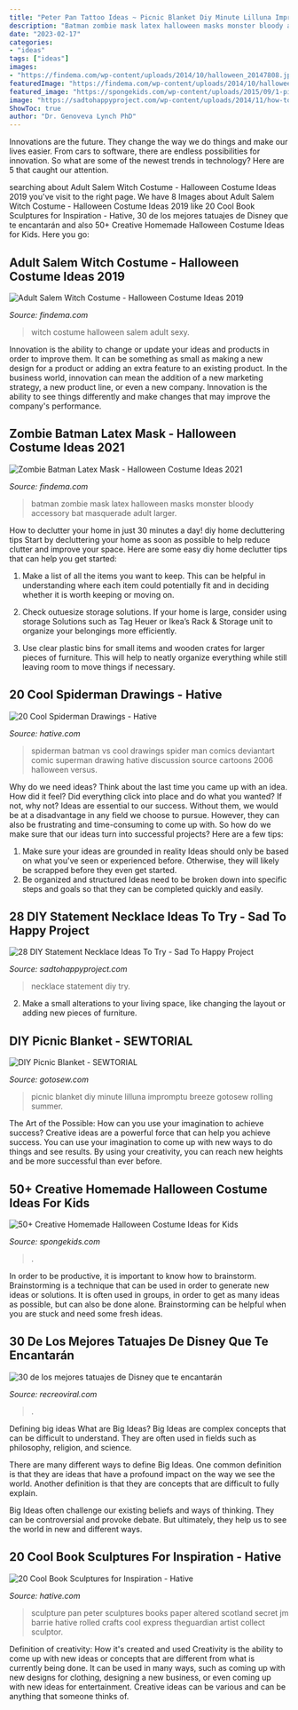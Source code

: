 ```yaml
---
title: "Peter Pan Tattoo Ideas ~ Picnic Blanket Diy Minute Lilluna Impromptu Breeze Gotosew Rolling Summer"
description: "Batman zombie mask latex halloween masks monster bloody accessory bat masquerade adult larger"
date: "2023-02-17"
categories:
- "ideas"
tags: ["ideas"]
images:
- "https://findema.com/wp-content/uploads/2014/10/halloween_20147808.jpg"
featuredImage: "https://findema.com/wp-content/uploads/2014/10/halloween_20147808.jpg"
featured_image: "https://spongekids.com/wp-content/uploads/2015/09/1-pirate-girl-costume.jpg"
image: "https://sadtohappyproject.com/wp-content/uploads/2014/11/how-to-make-statement-necklace-tutorial2.jpg"
ShowToc: true
author: "Dr. Genoveva Lynch PhD"
---
```



Innovations are the future. They change the way we do things and make our lives easier. From cars to software, there are endless possibilities for innovation. So what are some of the newest trends in technology? Here are 5 that caught our attention.

	

		
searching about Adult Salem Witch Costume - Halloween Costume Ideas 2019 you've visit to the right page. We have 8 Images about Adult Salem Witch Costume - Halloween Costume Ideas 2019 like 20 Cool Book Sculptures for Inspiration - Hative, 30 de los mejores tatuajes de Disney que te encantarán and also 50+ Creative Homemade Halloween Costume Ideas for Kids. Here you go:
		
    
## Adult Salem Witch Costume - Halloween Costume Ideas 2019

<img loading=lazy src="http://findema.com/wp-content/uploads/2014/10/halloween_201410161.jpg" onerror="this.onerror=null;this.src='https://tse1.mm.bing.net/th?id=OIP.wFABXFsd88t4s82Y_-d_WQHaKl&amp;pid=15.1';" alt="Adult Salem Witch Costume - Halloween Costume Ideas 2019">

_Source: findema.com_

>witch costume halloween salem adult sexy. 

	

Innovation is the ability to change or update your ideas and products in order to improve them. It can be something as small as making a new design for a product or adding an extra feature to an existing product. In the business world, innovation can mean the addition of a new marketing strategy, a new product line, or even a new company. Innovation is the ability to see things differently and make changes that may improve the company's performance.

    
## Zombie Batman Latex Mask - Halloween Costume Ideas 2021

<img loading=lazy src="https://findema.com/wp-content/uploads/2014/10/halloween_20147808.jpg" onerror="this.onerror=null;this.src='https://tse1.mm.bing.net/th?id=OIP.HMBsoTxaRaqqOK_A72XX7QHaKl&amp;pid=15.1';" alt="Zombie Batman Latex Mask - Halloween Costume Ideas 2021">

_Source: findema.com_

>batman zombie mask latex halloween masks monster bloody accessory bat masquerade adult larger. 

	

How to declutter your home in just 30 minutes a day!
diy home decluttering tips
Start by decluttering your home as soon as possible to help reduce clutter and improve your space. Here are some easy diy home declutter tips that can help you get started:

1. Make a list of all the items you want to keep. This can be helpful in understanding where each item could potentially fit and in deciding whether it is worth keeping or moving on.

2. Check outuesize storage solutions. If your home is large, consider using storage Solutions such as Tag Heuer or Ikea’s Rack & Storage unit to organize your belongings more efficiently.

3. Use clear plastic bins for small items and wooden crates for larger pieces of furniture. This will help to neatly organize everything while still leaving room to move things if necessary. 


    
## 20 Cool Spiderman Drawings - Hative

<img loading=lazy src="https://hative.com/wp-content/uploads/2014/07/spiderman-drawings/14-spiderman-drawings.jpg" onerror="this.onerror=null;this.src='https://tse3.mm.bing.net/th?id=OIP.fgFvbL7OX_cLr4h9FnE2zQHaJ_&amp;pid=15.1';" alt="20 Cool Spiderman Drawings - Hative">

_Source: hative.com_

>spiderman batman vs cool drawings spider man comics deviantart comic superman drawing hative discussion source cartoons 2006 halloween versus. 

	

Why do we need ideas?
Think about the last time you came up with an idea. How did it feel? Did everything click into place and do what you wanted? If not, why not?
Ideas are essential to our success. Without them, we would be at a disadvantage in any field we choose to pursue. However, they can also be frustrating and time-consuming to come up with. So how do we make sure that our ideas turn into successful projects? Here are a few tips: 

1) Make sure your ideas are grounded in reality 
Ideas should only be based on what you've seen or experienced before. Otherwise, they will likely be scrapped before they even get started. 
2) Be organized and structured 
Ideas need to be broken down into specific steps and goals so that they can be completed quickly and easily.

    
## 28 DIY Statement Necklace Ideas To Try - Sad To Happy Project

<img loading=lazy src="https://sadtohappyproject.com/wp-content/uploads/2014/11/how-to-make-statement-necklace-tutorial2.jpg" onerror="this.onerror=null;this.src='https://tse4.mm.bing.net/th?id=OIP.2jBw1C9izZBzZRkkRwSFRAHaOy&amp;pid=15.1';" alt="28 DIY Statement Necklace Ideas To Try - Sad To Happy Project">

_Source: sadtohappyproject.com_

>necklace statement diy try. 

	

2. Make a small alterations to your living space, like changing the layout or adding new pieces of furniture. 

    
## DIY Picnic Blanket - SEWTORIAL

<img loading=lazy src="https://i1.wp.com/gotosew.com/wp-content/uploads/2015/06/15-Minute-Picnic-Blanket-e1433510929305.jpg?fit=700%2C1050&amp;ssl=1" onerror="this.onerror=null;this.src='https://tse4.mm.bing.net/th?id=OIP.t3kP3t6Ok0mhs0VjCbLcDAHaLH&amp;pid=15.1';" alt="DIY Picnic Blanket - SEWTORIAL">

_Source: gotosew.com_

>picnic blanket diy minute lilluna impromptu breeze gotosew rolling summer. 

	

The Art of the Possible: How can you use your imagination to achieve success?
Creative ideas are a powerful force that can help you achieve success. You can use your imagination to come up with new ways to do things and see results. By using your creativity, you can reach new heights and be more successful than ever before.

    
## 50+ Creative Homemade Halloween Costume Ideas For Kids

<img loading=lazy src="https://spongekids.com/wp-content/uploads/2015/09/1-pirate-girl-costume.jpg" onerror="this.onerror=null;this.src='https://tse2.mm.bing.net/th?id=OIP.5BPz0ucCJRnpYBdF2JiG1wHaKi&amp;pid=15.1';" alt="50+ Creative Homemade Halloween Costume Ideas for Kids">

_Source: spongekids.com_

>. 

	

In order to be productive, it is important to know how to brainstorm. Brainstorming is a technique that can be used in order to generate new ideas or solutions. It is often used in groups, in order to get as many ideas as possible, but can also be done alone. Brainstorming can be helpful when you are stuck and need some fresh ideas.

    
## 30 De Los Mejores Tatuajes De Disney Que Te Encantarán

<img loading=lazy src="https://www.recreoviral.com/wp-content/uploads/2015/07/Mejores-tatuajes-con-personajes-y-cosas-de-Disney-16.jpg" onerror="this.onerror=null;this.src='https://tse3.mm.bing.net/th?id=OIP.bosZe21jamcN-pMVeO6DOAHaJ4&amp;pid=15.1';" alt="30 de los mejores tatuajes de Disney que te encantarán">

_Source: recreoviral.com_

>. 

	

Defining big ideas
What are Big Ideas?
Big Ideas are complex concepts that can be difficult to understand. They are often used in fields such as philosophy, religion, and science.

There are many different ways to define Big Ideas. One common definition is that they are ideas that have a profound impact on the way we see the world. Another definition is that they are concepts that are difficult to fully explain.

Big Ideas often challenge our existing beliefs and ways of thinking. They can be controversial and provoke debate. But ultimately, they help us to see the world in new and different ways.

    
## 20 Cool Book Sculptures For Inspiration - Hative

<img loading=lazy src="https://hative.com/wp-content/uploads/2014/05/book-sculptures/10-book-sculpture.jpg" onerror="this.onerror=null;this.src='https://tse3.mm.bing.net/th?id=OIP.Im3cP1f978YHEH7JcOZNdwHaLH&amp;pid=15.1';" alt="20 Cool Book Sculptures for Inspiration - Hative">

_Source: hative.com_

>sculpture pan peter sculptures books paper altered scotland secret jm barrie hative rolled crafts cool express theguardian artist collect sculptor. 

	

Definition of creativity: How it's created and used
Creativity is the ability to come up with new ideas or concepts that are different from what is currently being done. It can be used in many ways, such as coming up with new designs for clothing, designing a new business, or even coming up with new ideas for entertainment. Creative ideas can be various and can be anything that someone thinks of.

